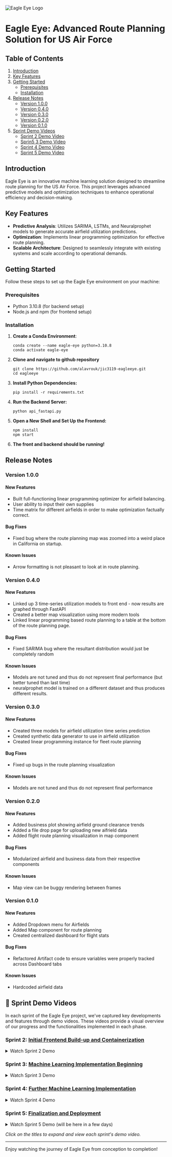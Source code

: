 ![Eagle Eye Logo](https://github.com/alavrouk/jic3119-eagleeye/blob/main/EAGLE_EYE_logo.png)
# Eagle Eye: Advanced Route Planning Solution for US Air Force

## Table of Contents
1. [Introduction](#introduction)
2. [Key Features](#key-features)
3. [Getting Started](#getting-started)
   - [Prerequisites](#prerequisites)
   - [Installation](#installation)
4. [Release Notes](#release-notes)
   - [Version 1.0.0](#version-1.0.0)
   - [Version 0.4.0](#version-0.4.0)
   - [Version 0.3.0](#version-0.3.0)
   - [Version 0.2.0](#version-0.2.0)
   - [Version 0.1.0](#version-0.1.0)
5. [Sprint Demo Videos](#sprint-demo-videos)
   - [Sprint 2 Demo Video](#sprint-2)
   - [Sprin5 3 Demo Video](#sprint-3)
   - [Sprint 4 Demo Video](#sprint-4)
   - [Sprint 5 Demo Video](#sprint-5)

## Introduction

Eagle Eye is an innovative machine learning solution designed to streamline route planning for the US Air Force. This project leverages advanced predictive models and optimization techniques to enhance operational efficiency and decision-making.

## Key Features

- **Predictive Analysis**: Utilizes SARIMA, LSTMs, and Neuralprophet models to generate accurate airfield utilization predictions.
- **Optimization**: Implements linear programming optimization for effective route planning.
- **Scalable Architecture**: Designed to seamlessly integrate with existing systems and scale according to operational demands.

## Getting Started

Follow these steps to set up the Eagle Eye environment on your machine:

### Prerequisites

- Python 3.10.8 (for backend setup)
- Node.js and npm (for frontend setup)

### Installation

1. **Create a Conda Environment**:
   ```shell
   conda create --name eagle-eye python=3.10.8
   conda activate eagle-eye
2. **Clone and navigate to github repository**
   ```shell
   git clone https://github.com/alavrouk/jic3119-eagleeye.git
   cd eagleeye
3. **Install Python Dependencies:**
   ```shell
   pip install -r requirements.txt
4. **Run the Backend Server:**
   ```shell
   python api_fastapi.py
5. **Open a New Shell and Set Up the Frontend:**
    ```shell
    npm install
    npm start
6. **The front and backend should be running!**

## Release Notes

### Version 1.0.0
#### New Features
- Built full-functioning linear programming optimizer for airfield balancing.
- User ability to input their own supplies
- Time matrix for different airfields in order to make optimization factually correct.
#### Bug Fixes
- Fixed bug where the route planning map was zoomed into a weird place in California on startup.
#### Known Issues
- Arrow formatting is not pleasant to look at in route planning.

### Version 0.4.0
#### New Features
- Linked up 3 time-series utilization models to front end - now results are graphed through FastAPI
- Created a better map visualization using more modern tools
- Linked linear programming based route planning to a table at the bottom of the route planning page.
#### Bug Fixes
- Fixed SARIMA bug where the resultant distribution would just be completely random
#### Known Issues
- Models are not tuned and thus do not represent final performance (but better tuned than last time)
- neuralprophet model is trained on a different dataset and thus produces different results.

### Version 0.3.0
#### New Features
- Created three models for airfield utilization time series prediction
- Created synthetic data generator to use in airfield utilization
- Created linear programming instance for fleet route planning
#### Bug Fixes
- Fixed up bugs in the route planning visualization
#### Known Issues
- Models are not tuned and thus do not represent final performance

### Version 0.2.0
#### New Features
- Added business plot showing airfield ground clearance trends
- Added a file drop page for uploading new aifrield data
- Added flight route planning visualization in map component
#### Bug Fixes
- Modularized airfield and business data from their respective components
#### Known Issues
- Map view can be buggy rendering between frames

### Version 0.1.0
#### New Features
- Added Dropdown menu for Airfields
- Added Map component for route planning
- Created centralized dashboard for flight stats
#### Bug Fixes
- Refactored Artifact code to ensure variables were properly tracked across Dashboard tabs 
#### Known Issues
- Hardcoded airfield data

## 🎥 Sprint Demo Videos

In each sprint of the Eagle Eye project, we've captured key developments and features through demo videos. These videos provide a visual overview of our progress and the functionalities implemented in each phase.

### Sprint 2: [Initial Frontend Build-up and Containerization](#sprint-2-video)

<details>
<summary>Watch Sprint 2 Demo</summary>
<p>

[![Sprint 2 Demo](http://img.youtube.com/vi/0Qiomzz2VQ4/0.jpg)](http://www.youtube.com/watch?v=0Qiomzz2VQ4)

</p>
</details>

### Sprint 3: [Machine Learning Implementation Beginning](#sprint-3-video)

<details>
<summary>Watch Sprint 3 Demo</summary>
<p>

[![Sprint 3 Demo](http://img.youtube.com/vi/D1LilJZND2c/0.jpg)](http://www.youtube.com/watch?v=D1LilJZND2c)

</p>
</details>

### Sprint 4: [Further Machine Learning Implementation](#sprint-4-video)

<details>
<summary>Watch Sprint 4 Demo</summary>
<p>

[![Sprint 4 Demo](http://img.youtube.com/vi/xF8RNkDrioI/0.jpg)](http://www.youtube.com/watch?v=xF8RNkDrioI)

</p>
</details>

### Sprint 5: [Finalization and Deployment](#sprint-5-video)

<details>
<summary>Watch Sprint 5 Demo (will be here in a few days)</summary>
<p>

[![Sprint 5 Demo](http://img.youtube.com/vi/VIDEO_ID/0.jpg)](http://www.youtube.com/watch?v=VIDEO_ID)

</p>
</details>

*Click on the titles to expand and view each sprint's demo video.*

---

Enjoy watching the journey of Eagle Eye from conception to completion!

